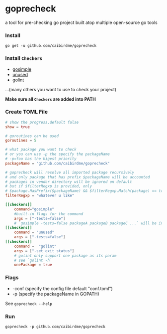 # goprecheck
a tool for pre-checking go project built atop multiple open-source go tools 

### Install
```
go get -u github.com/caibirdme/goprecheck
```

### Install `Checkers`

* [gosimple]()
* [unused]()
* [golint]()

...(many others you want to use to check your project)

**Make sure all `Checkers` are added into PATH**

### Create TOML File

```toml
# show the progress,default false
show = true

# goroutines can be used
goroutines = 5

# what package you want to check
# or you can use -p the specify the packageName
# -p=foo has the higest priority 
packageName = "github.com/caibirdme/goprecheck"

# goprecheck will resolve all imported package recursively
# and only package that has prefix $packageName will be accounted
# packages in vendor directory will be ignored on default
# but if $filterRegxp is provided, only
# $package.HasPrefix($packageName) && $filterRegxp.Match(package) == true will be accounted
filterRegxp = "whatever u like"

[[checkers]]
    command="gosimple"
    #built-in flags for the command
    args = ["-tests=false"]
    # `gosimple -tests=false packageA packageB packageC ...` will be invoked
[[checkers]]
    command = "unused"
    args = ["-tests=false"]
[[checkers]]
    command =  "golint"
    args = ["-set_exit_status"]
    # golint only support one package as its param
    # see `golint -h`
    onePackage = true

```

### Flags

* -conf (specify the config file default "conf.toml")
* -p (specify the packageName in GOPATH)

See `goprecheck --help`

### Run

```
goprecheck -p github.com/caibirdme/goprecheck
```

